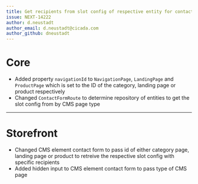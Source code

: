 ```yaml
---
title: Get recipients from slot config of respective entity for contact form
issue: NEXT-14222
author: d.neustadt
author_email: d.neustadt@cicada.com 
author_github: dneustadt
---
```

# Core
* Added property `navigationId` to `NavigationPage`, `LandingPage` and `ProductPage` which is set to the ID of the category, landing page or product respectively
* Changed `ContactFormRoute` to determine repository of entities to get the slot config from by CMS page type
___
# Storefront
* Changed CMS element contact form to pass id of either category page, landing page or product to retreive the respective slot config with specific recipients
* Added hidden input to CMS element contact form to pass type of CMS page
